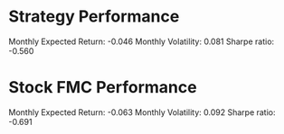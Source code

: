 # Strategy Performance
Monthly Expected Return: -0.046
Monthly Volatility: 0.081
Sharpe ratio: -0.560
# Stock FMC Performance
Monthly Expected Return: -0.063
Monthly Volatility: 0.092
Sharpe ratio: -0.691
